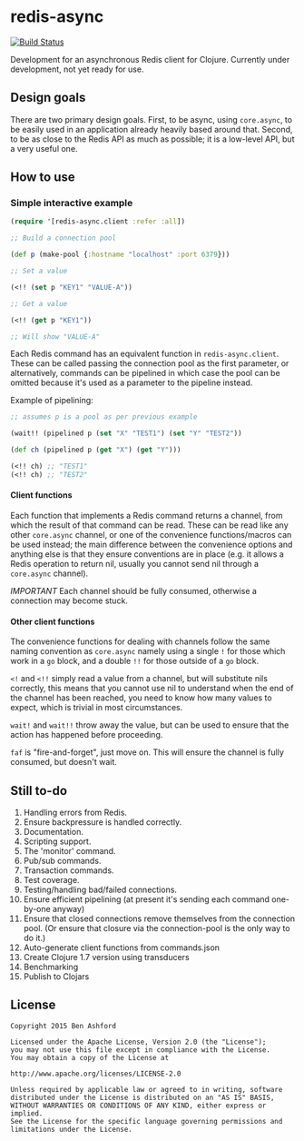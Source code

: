 # redis-async

[![Build Status](https://travis-ci.org/benashford/redis-async.svg)](https://travis-ci.org/benashford/redis-async)

Development for an asynchronous Redis client for Clojure.  Currently under development, not yet ready for use.

## Design goals

There are two primary design goals.  First, to be async, using `core.async`, to be easily used in an application already heavily based around that.  Second, to be as close to the Redis API as much as possible; it is a low-level API, but a very useful one.

## How to use

### Simple interactive example

```clojure
(require '[redis-async.client :refer :all])

;; Build a connection pool

(def p (make-pool {:hostname "localhost" :port 6379}))

;; Set a value

(<!! (set p "KEY1" "VALUE-A"))

;; Get a value

(<!! (get p "KEY1"))

;; Will show "VALUE-A"

```

Each Redis command has an equivalent function in `redis-async.client`.  These can be called passing the connection pool as the first parameter, or alternatively, commands can be pipelined in which case the pool can be omitted because it's used as a parameter to the pipeline instead.

Example of pipelining:

```clojure
;; assumes p is a pool as per previous example

(wait!! (pipelined p (set "X" "TEST1") (set "Y" "TEST2"))

(def ch (pipelined p (get "X") (get "Y")))

(<!! ch) ;; "TEST1"
(<!! ch) ;; "TEST2"
```

#### Client functions

Each function that implements a Redis command returns a channel, from which the result of that command can be read.  These can be read like any other `core.async` channel, or one of the convenience functions/macros can be used instead; the main difference between the convenience options and anything else is that they ensure conventions are in place (e.g. it allows a Redis operation to return nil, usually you cannot send nil through a `core.async` channel).

*IMPORTANT* Each channel should be fully consumed, otherwise a connection may become stuck.

#### Other client functions

The convenience functions for dealing with channels follow the same naming convention as `core.async` namely using a single `!` for those which work in a `go` block, and a double `!!` for those outside of a `go` block.

`<!` and `<!!` simply read a value from a channel, but will substitute nils correctly, this means that you cannot use nil to understand when the end of the channel has been reached, you need to know how many values to expect, which is trivial in most circumstances.

`wait!` and `wait!!` throw away the value, but can be used to ensure that the action has happened before proceeding.

`faf` is "fire-and-forget", just move on.  This will ensure the channel is fully consumed, but doesn't wait.

## Still to-do

1. Handling errors from Redis.
2. Ensure backpressure is handled correctly.
3. Documentation.
4. Scripting support.
5. The 'monitor' command.
6. Pub/sub commands.
7. Transaction commands.
8. Test coverage.
9. Testing/handling bad/failed connections.
10. Ensure efficient pipelining (at present it's sending each command one-by-one anyway)
11. Ensure that closed connections remove themselves from the connection pool. (Or ensure that closure via the connection-pool is the only way to do it.)
12. Auto-generate client functions from commands.json
13. Create Clojure 1.7 version using transducers
14. Benchmarking
15. Publish to Clojars

## License

```
Copyright 2015 Ben Ashford

Licensed under the Apache License, Version 2.0 (the "License");
you may not use this file except in compliance with the License.
You may obtain a copy of the License at

http://www.apache.org/licenses/LICENSE-2.0

Unless required by applicable law or agreed to in writing, software
distributed under the License is distributed on an "AS IS" BASIS,
WITHOUT WARRANTIES OR CONDITIONS OF ANY KIND, either express or implied.
See the License for the specific language governing permissions and
limitations under the License.
```
